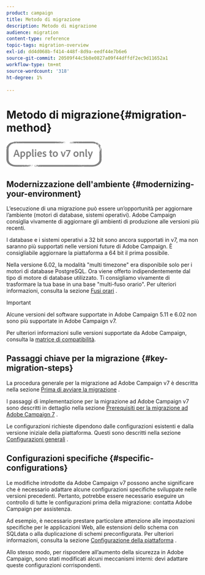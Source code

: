 ```yaml
---
product: campaign
title: Metodo di migrazione
description: Metodo di migrazione
audience: migration
content-type: reference
topic-tags: migration-overview
exl-id: dd4d068b-f414-448f-8d9a-eedf44e7b6e6
source-git-commit: 20509f44c5b8e0827a09f44dffdf2ec9d11652a1
workflow-type: tm+mt
source-wordcount: '318'
ht-degree: 1%

---
```


# Metodo di migrazione{#migration-method}

![](../../assets/v7-only.svg)

## Modernizzazione dell&#39;ambiente {#modernizing-your-environment}

L’esecuzione di una migrazione può essere un’opportunità per aggiornare l’ambiente (motori di database, sistemi operativi). Adobe Campaign consiglia vivamente di aggiornare gli ambienti di produzione alle versioni più recenti.

I database e i sistemi operativi a 32 bit sono ancora supportati in v7, ma non saranno più supportati nelle versioni future di Adobe Campaign. È consigliabile aggiornare la piattaforma a 64 bit il prima possibile.

Nella versione 6.02, la modalità &quot;multi timezone&quot; era disponibile solo per i motori di database PostgreSQL. Ora viene offerto indipendentemente dal tipo di motore di database utilizzato. Ti consigliamo vivamente di trasformare la tua base in una base &quot;multi-fuso orario&quot;. Per ulteriori informazioni, consulta la sezione [Fusi orari](../../migration/using/general-configurations.md#time-zones) .

>[!IMPORTANT]
>
>Alcune versioni del software supportate in Adobe Campaign 5.11 e 6.02 non sono più supportate in Adobe Campaign v7.
>
>Per ulteriori informazioni sulle versioni supportate da Adobe Campaign, consulta la [matrice di compatibilità](../../rn/using/compatibility-matrix.md).

## Passaggi chiave per la migrazione {#key-migration-steps}

La procedura generale per la migrazione ad Adobe Campaign v7 è descritta nella sezione [Prima di avviare la migrazione](../../migration/using/before-starting-migration.md) .

I passaggi di implementazione per la migrazione ad Adobe Campaign v7 sono descritti in dettaglio nella sezione [Prerequisiti per la migrazione ad Adobe Campaign 7](../../migration/using/prerequisites-for-migration-to-adobe-campaign-7.md) .

Le configurazioni richieste dipendono dalle configurazioni esistenti e dalla versione iniziale della piattaforma. Questi sono descritti nella sezione [Configurazioni generali](../../migration/using/general-configurations.md) .

## Configurazioni specifiche {#specific-configurations}

Le modifiche introdotte da Adobe Campaign v7 possono anche significare che è necessario adattare alcune configurazioni specifiche sviluppate nelle versioni precedenti. Pertanto, potrebbe essere necessario eseguire un controllo di tutte le configurazioni prima della migrazione: contatta Adobe Campaign per assistenza.

Ad esempio, è necessario prestare particolare attenzione alle impostazioni specifiche per le applicazioni Web, alle estensioni dello schema con SQLdata o alla duplicazione di schemi preconfigurata. Per ulteriori informazioni, consulta la sezione [Configurazione della piattaforma](../../migration/using/configuring-your-platform.md) .

Allo stesso modo, per rispondere all’aumento della sicurezza in Adobe Campaign, sono stati modificati alcuni meccanismi interni: devi adattare queste configurazioni corrispondenti.
